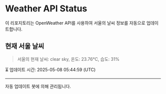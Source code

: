 
# Weather API Status

이 리포지토리는 OpenWeather API를 사용하여 서울의 날씨 정보를 자동으로 업데이트합니다.

## 현재 서울 날씨
> 서울의 현재 날씨: clear sky, 온도: 23.76°C, 습도: 31%

⏳ 업데이트 시간: 2025-05-08 05:44:59 (UTC)

---
자동 업데이트 봇에 의해 관리됩니다.
